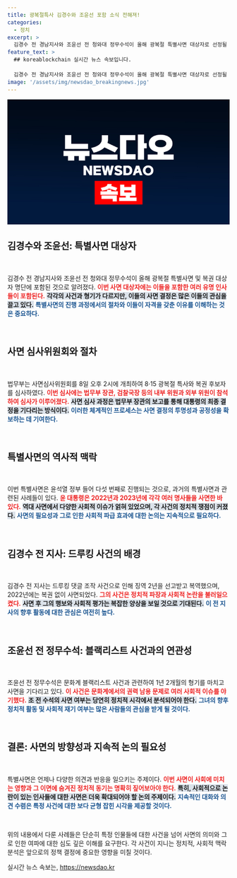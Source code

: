 ```yaml
---
title: 광복절특사 김경수와 조윤선 포함 소식 전해져!
categories:
  - 정치
excerpt: >
  김경수 전 경남지사와 조윤선 전 청와대 정무수석이 올해 광복절 특별사면 대상자로 선정될 가능성이 커졌다. 윤석열 정부의 다섯 번째 특별사면, 그 결과는 과연? 클릭하여 자세한 내용을 확인하세요!
feature_text: >
  ## koreablockchain 실시간 뉴스 속보입니다.

  김경수 전 경남지사와 조윤선 전 청와대 정무수석이 올해 광복절 특별사면 대상자로 선정될 가능성이 커졌다. 윤석열 정부의 다섯 번째 특별사면, 그 결과는 과연? 클릭하여 자세한 내용을 확인하세요!
image: '/assets/img/newsdao_breakingnews.jpg'
---
```


<p><img src="/assets/img/newsdao_breakingnews.jpg" alt="koreablockchain 속보" /></p>

<h2 data-ke-size="size26">김경수와 조윤선: 특별사면 대상자</h2>

<p data-ke-size="size16">&nbsp;</p>

<p>김경수 전 경남지사와 조윤선 전 청와대 정무수석이 올해 광복절 특별사면 및 복권 대상자 명단에 포함된 것으로 알려졌다. 
<b><span style="color: #ee2323;">이번 사면 대상자에는 이들을 포함한 여러 유명 인사들이 포함된다.</span></b> <b><span style="background-color: #21538527;">각각의 사건과 형기가 다르지만, 이들의 사면 결정은 많은 이들의 관심을 끌고 있다.</span></b> 
<b><span style="color: #1a5490;">특별사면의 진행 과정에서의 절차와 이들이 자격을 갖춘 이유를 이해하는 것은 중요하다.</span></b></p>

<p data-ke-size="size16">&nbsp;</p>

<h2 data-ke-size="size26">사면 심사위원회와 절차</h2>

<p data-ke-size="size16">&nbsp;</p>

<p>법무부는 사면심사위원회를 8일 오후 2시에 개최하여 8·15 광복절 특사와 복권 후보자를 심사하였다. 
<b><span style="color: #ee2323;">이번 심사에는 법무부 장관, 검찰국장 등의 내부 위원과 외부 위원이 참석하여 심사가 이루어졌다.</span></b> 
<b><span style="background-color: #21538527;">사면 심사 과정은 법무부 장관의 보고를 통해 대통령의 최종 결정을 기다리는 방식이다.</span></b> 
<b><span style="color: #1a5490;">이러한 체계적인 프로세스는 사면 결정의 투명성과 공정성을 확보하는 데 기여한다.</span></b></p>

<p data-ke-size="size16">&nbsp;</p>

<h2 data-ke-size="size26">특별사면의 역사적 맥락</h2>

<p data-ke-size="size16">&nbsp;</p>

<p>이번 특별사면은 윤석열 정부 들어 다섯 번째로 진행되는 것으로, 과거의 특별사면과 관련된 사례들이 있다. 
<b><span style="color: #ee2323;">윤 대통령은 2022년과 2023년에 각각 여러 명사들을 사면한 바 있다.</span></b> 
<b><span style="background-color: #21538527;">역대 사면에서 다양한 사회적 이슈가 얽혀 있었으며, 각 사건의 정치적 쟁점이 커졌다.</span></b> 
<b><span style="color: #1a5490;">사면의 필요성과 그로 인한 사회적 파급 효과에 대한 논의는 지속적으로 필요하다.</span></b></p>

<p data-ke-size="size16">&nbsp;</p>

<h2 data-ke-size="size26">김경수 전 지사: 드루킹 사건의 배경</h2>

<p data-ke-size="size16">&nbsp;</p>

<p>김경수 전 지사는 드루킹 댓글 조작 사건으로 인해 징역 2년을 선고받고 복역했으며, 2022년에는 복권 없이 사면되었다. 
<b><span style="color: #ee2323;">그의 사건은 정치적 파장과 사회적 논란을 불러일으켰다.</span></b> 
<b><span style="background-color: #21538527;">사면 후 그의 행보와 사회적 평가는 복잡한 양상을 보일 것으로 기대된다.</span></b> 
<b><span style="color: #1a5490;">이 전 지사의 향후 활동에 대한 관심은 여전히 높다.</span></b></p>

<p data-ke-size="size16">&nbsp;</p>

<h2 data-ke-size="size26">조윤선 전 정무수석: 블랙리스트 사건과의 연관성</h2>

<p data-ke-size="size16">&nbsp;</p>

<p>조윤선 전 정무수석은 문화계 블랙리스트 사건과 관련하여 1년 2개월의 형기를 마치고 사면을 기다리고 있다. 
<b><span style="color: #ee2323;">이 사건은 문화계에서의 권력 남용 문제로 여러 사회적 이슈를 야기했다.</span></b> 
<b><span style="background-color: #21538527;">조 전 수석의 사면 여부는 당연히 정치적 시각에서 분석되어야 한다.</span></b> 
<b><span style="color: #1a5490;">그녀의 향후 정치적 활동 및 사회적 재기 여부는 많은 사람들의 관심을 받게 될 것이다.</span></b></p>

<p data-ke-size="size16">&nbsp;</p>

<h2 data-ke-size="size26">결론: 사면의 방향성과 지속적 논의 필요성</h2>

<p data-ke-size="size16">&nbsp;</p>

<p>특별사면은 언제나 다양한 의견과 반응을 일으키는 주제이다. 
<b><span style="color: #ee2323;">이번 사면이 사회에 미치는 영향과 그 이면에 숨겨진 정치적 동기는 명확히 짚어보아야 한다.</span></b> 
<b><span style="background-color: #21538527;">특히, 사회적으로 논란이 있는 인사들에 대한 사면은 더욱 확대되어야 할 논의 주제이다.</span></b> 
<b><span style="color: #1a5490;">지속적인 대화와 의견 수렴은 특정 사건에 대한 보다 균형 잡힌 시각을 제공할 것이다.</span></b></p>

<p data-ke-size="size16">&nbsp;</p>

<p>위의 내용에서 다룬 사례들은 단순히 특정 인물들에 대한 사건을 넘어 사면의 의미와 그로 인한 여파에 대한 심도 깊은 이해를 요구한다. 각 사건이 지니는 정치적, 사회적 맥락 분석은 앞으로의 정책 결정에 중요한 영향을 미칠 것이다.</p>
실시간 뉴스 속보는, <a href="https://newsdao.kr" rel="dofollow">https://newsdao.kr</a>


